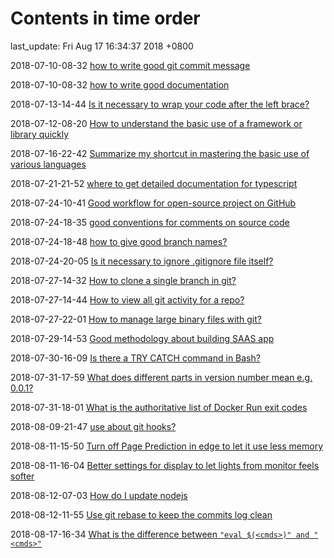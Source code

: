 # Contents in time order

last_update: Fri Aug 17 16:34:37 2018 +0800

 2018-07-10-08-32   [how to write good git commit message](git.md#how-to-write-good-git-commit-messages)

 2018-07-10-08-32	[how to write good documentation](details.md#how-to-write-good-documentation)

 2018-07-13-14-44	[Is it necessary to wrap your code after the left brace?](details.md#is-it-necessary-to-wrap-your-code-after-the-left-brace)

 2018-07-12-08-20	[How to understand the basic use of a framework or library quickly](details.md#how-to-understand-the-basic-use-of-a-framework-or-library-quickly)

 2018-07-16-22-42	[Summarize my shortcut in mastering the basic use of various languages](details.md#summarize-my-shortcut-in-mastering-the-basic-use-of-various-languages)

 2018-07-21-21-52	[where to get detailed documentation for typescript](typescript.md#where-to-get-detailed-documentation-for-typescript)

 2018-07-24-10-41	[Good workflow for open-source project on GitHub](git.md#good-workflow-for-open-source-project-on-gitHub)

 2018-07-24-18-35	[good conventions for comments on source code](details.md#good-conventions-for-comments-on-source-code)

 2018-07-24-18-48	[how to give good branch names?](git.md#how-to-give-good-branch-names)

 2018-07-24-20-05	[Is it necessary to ignore .gitignore file itself?](git.md#is-it-necessary-to-ignore-gitignore-file-itself)

 2018-07-27-14-32	[How to clone a single branch in git?](git.md#how-to-clone-a-single-branch-in-git)

 2018-07-27-14-44	[How to view all git activity for a repo?](git.md#how-to-view-all-git-activity-for-a-repo)

 2018-07-27-22-01	[How to manage large binary files with git?](git.md#how-to-manage-large-binary-files-with-git)

 2018-07-29-14-53	[Good methodology about building SAAS app](software.md#good-methodology-about-building-SAAS-app)

 2018-07-30-16-09	[Is there a TRY CATCH command in Bash?](linux.md#is-there-a-try-catch-command-in-bash)

 2018-07-31-17-59	[What does different parts in version number mean e.g. 0.0.1?](details.md#what-does-different-parts-in-version-number-mean-e.g.-0.0.1)

 2018-07-31-18-01	[What is the authoritative list of Docker Run exit codes](virtualization.md#what-is-the-authoritative-list-of-Docker-Run-exit-codes)

 2018-08-09-21-47	[use about git hooks?](git.md#use-about-git-hooks)

 2018-08-11-15-50	[Turn off Page Prediction in edge to let it use less memory](tricksForWindows.md#turn-off-page-prediction-in-edge-to-let-it-use-less-memory)

 2018-08-11-16-04	[ Better settings for display to let lights from monitor feels softer](tricksForWindows.md#better-settings-for-display-to-let-lights-from-monitor-feels-softer)

 2018-08-12-07-03	[How do I update nodejs](javascript.md#how-do-i-update-nodejs)

 2018-08-12-11-55	[Use git rebase to keep the commits log clean](git.md#use-git-rebase-to-keep-the-commits-log-clean)

 2018-08-17-16-34	[What is the difference between ```"eval $(<cmds>)" and "<cmds>"```](linux.md#what-is-the-difference-between-```"eval-$(<cmds>)"-and-"<cmds>"```)


